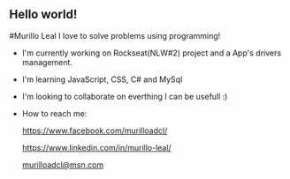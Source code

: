 ## Hello world!

#Murillo Leal 
I love to solve problems using programming!

- I'm currently working on Rockseat(NLW#2) project and a App's drivers management.

- I'm learning JavaScript, CSS, C# and MySql

- I'm looking to collaborate on everthing I can be usefull :)

- How to reach me: <p>https://www.facebook.com/murilloadcl/</p>
                   <p>https://www.linkedin.com/in/murillo-leal/ </p>
                   <p>murilloadcl@msn.com</p>

